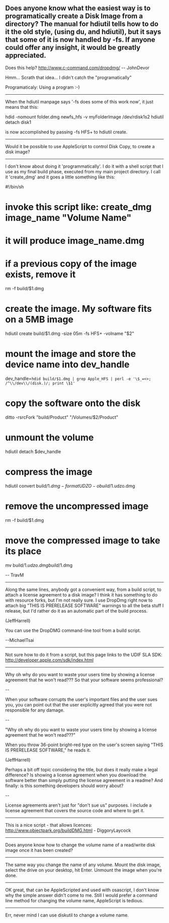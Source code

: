 

Does anyone know what the easiest way is to programatically create a Disk Image from a directory? The manual for hdiutil tells how to do it the old style, (using du, and hdiutil), but it says that some of it is now handled by -fs. If anyone could offer any insight, it would be greatly appreciated.
----
Does this help?
http://www.c-command.com/dropdmg/
-- JohnDevor

Hmm... Scrath that idea... I didn't catch the "programatically"

Programaticaly: Using a program :-)

----

When the hdiutil manpage says '-fs does some of this work now', it just means that this:
    
hdid -nomount folder.dmg
newfs_hfs -v myFolderImage /dev/rdisk1s2
hdiutil detach disk1

is now accomplished by passing     -fs HFS+ to hdiutil create.

----

Would it be possible  to use AppleScript to control Disk Copy, to create a disk image?

----

I don't know about doing it 'programmatically'. I do it with a shell script that I use as my final build phase, executed from my main project directory. I call it 'create_dmg' and it goes a little something like this:

    
#!/bin/sh

# invoke this script like: create_dmg image_name "Volume Name"
# it will produce image_name.dmg

# if a previous copy of the image exists, remove it
rm -f build/$1.dmg

# create the image. My software fits on a 5MB image
hdiutil create build/$1.dmg -size 05m -fs HFS+ -volname "$2"

# mount the image and store the device name into dev_handle
dev_handle=`hdid build/$1.dmg | grep Apple_HFS | perl -e '\$_=<>; /^\\/dev\\/(disk.)/; print \$1'`

# copy the software onto the disk
ditto -rsrcFork "build/Product" "/Volumes/$2/Product"

# unmount the volume
hdiutil detach $dev_handle

# compress the image
hdiutil convert build/$1.dmg -format UDZO -o build/$1.udzo.dmg

# remove the uncompressed image
rm -f build/$1.dmg

# move the compressed image to take its place
mv build/$1.udzo.dmg build/$1.dmg


-- TravM

----

Along the same lines, anybody got a convenient way, from a build script, to attach a license agreement to a disk image? I think it has something to do with resource forks, but I'm not really sure. I use DropDmg right now to attach big "THIS IS PRERELEASE SOFTWARE" warnings to all the beta stuff I release, but I'd rather do it as an automatic part of the build process.

(JeffHarrell)

You can use the DropDMG command-line tool from a build script.

--MichaelTsai

----

Not sure how to do it from a script, but this page links to the UDIF SLA SDK: http://developer.apple.com/sdk/index.html

----

Why oh why do you want to waste your users time by showing a license agreement that he won't read??? So that your software seems professional?

--

When your software corrupts the user's important files and the user sues you, you can point out that the user explicitly agreed that you were not responsible for any damage.

--

"Why oh why do you want to waste your users time by showing a license agreement that he won't read???"

When you throw 36-point bright-red type on the user's screen saying "THIS IS PRERELEASE SOFTWARE," he reads it.

(JeffHarrell)

Perhaps a bit off topic considering the title, but does it really make a legal difference?  Is showing a license agreement when you download the software better than simply putting the license agreement in a readme?  And finally: is this something developers should worry about?

--

License agreements aren't just for "don't sue us" purposes. I include a license agreement that covers the source code and where to get it.

----

This is a nice script - that allows licences: 
http://www.objectpark.org/buildDMG.html - DiggoryLaycock

----

Does anyone know how to change the volume name of a read/write disk image once it has been created? 

----

The same way you change the name of any volume. Mount the disk image, select the drive on your desktop, hit Enter. Unmount the image when you're done.

----

OK great, that can be AppleScripted and used with osascript, I don't know why the simple answer didn't come to me.  Still I  would prefer a command line method for changing the volume name, AppleScript is tedious.

----

Err, never mind I can use diskutil to change a volume name.
